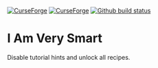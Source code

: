 <!---freshmark shields
links = [];
if ('{{curseForgeId}}' && '{{curseForgeSlug}}') {
  links.push(
    link(
      image('CurseForge', 'https://cf.way2muchnoise.eu/{{curseForgeId}}.svg'),
      'https://www.curseforge.com/minecraft/mc-mods/{{curseForgeSlug}}'
    ),
    link(
      image('CurseForge', 'https://cf.way2muchnoise.eu/versions/{{curseForgeId}}.svg'),
      'https://www.curseforge.com/minecraft/mc-mods/{{curseForgeSlug}}'
    )
  );
}
if ('{{modrinthId}}' && '{{modrinthSlug}}') {
  links.push(
    link(
      image('Modrinth', 'https://img.shields.io/modrinth/dt/{{modrinthId}}?label=Modrinth'),
      'https://modrinth.com/mod/{{modrinthSlug}}'
    )
  );
}
if ('{{githubRepo}}') {
  links.push(
    link(
      image('Github build status', 'https://github.com/{{githubRepo}}/actions/workflows/ci.yml/badge.svg'),
      'https://github.com/{{githubRepo}}/actions/workflows/ci.yml'
    )
  )
}
output = links.join('\n');
-->

[![CurseForge](https://cf.way2muchnoise.eu/318163.svg)](https://www.curseforge.com/minecraft/mc-mods/i-am-very-smart)
[![CurseForge](https://cf.way2muchnoise.eu/versions/318163.svg)](https://www.curseforge.com/minecraft/mc-mods/i-am-very-smart)
[![Github build status](https://github.com/sargunv/i-am-very-smart/actions/workflows/ci.yml/badge.svg)](https://github.com/sargunv/i-am-very-smart/actions/workflows/ci.yml)

<!---freshmark /shields -->

# I Am Very Smart

Disable tutorial hints and unlock all recipes.
